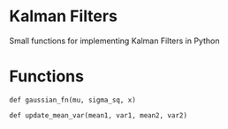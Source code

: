 # Kalman Filters

Small functions for implementing Kalman Filters in Python


# Functions

    def gaussian_fn(mu, sigma_sq, x)

    def update_mean_var(mean1, var1, mean2, var2)